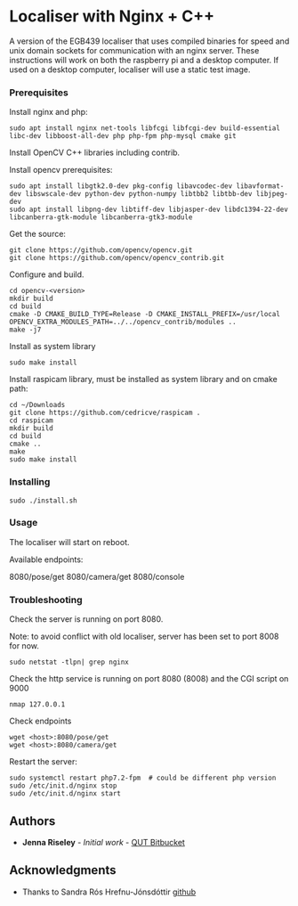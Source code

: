 # Localiser with Nginx + C++

A version of the EGB439 localiser that uses compiled binaries for speed and unix domain sockets for communication with an nginx server.
These instructions will work on both the raspberry pi and a desktop computer.
If used on a desktop computer, localiser will use a static test image.

### Prerequisites

Install nginx and php:

```
sudo apt install nginx net-tools libfcgi libfcgi-dev build-essential libc-dev libboost-all-dev php php-fpm php-mysql cmake git
```

Install OpenCV C++ libraries including contrib.

Install opencv prerequisites:

```
sudo apt install libgtk2.0-dev pkg-config libavcodec-dev libavformat-dev libswscale-dev python-dev python-numpy libtbb2 libtbb-dev libjpeg-dev 
sudo apt install libpng-dev libtiff-dev libjasper-dev libdc1394-22-dev libcanberra-gtk-module libcanberra-gtk3-module
```

Get the source:

```
git clone https://github.com/opencv/opencv.git
git clone https://github.com/opencv/opencv_contrib.git
```

Configure and build. 

```
cd opencv-<version>
mkdir build
cd build
cmake -D CMAKE_BUILD_TYPE=Release -D CMAKE_INSTALL_PREFIX=/usr/local OPENCV_EXTRA_MODULES_PATH=../../opencv_contrib/modules ..
make -j7
```

Install as system library

```
sudo make install
```

Install raspicam library, must be installed as system library and on cmake path:

```
cd ~/Downloads
git clone https://github.com/cedricve/raspicam .
cd raspicam
mkdir build
cd build
cmake ..
make
sudo make install
```

### Installing


```
sudo ./install.sh
``` 


### Usage

The localiser will start on reboot. 

Available endpoints:

8080/pose/get
8080/camera/get
8080/console


### Troubleshooting


Check the server is running on port 8080.

Note: to avoid conflict with old localiser, server has been set to port 8008 for now.

```
sudo netstat -tlpn| grep nginx
``` 

Check the http service is running on port 8080 (8008) and the CGI script on 9000

```
nmap 127.0.0.1
```

Check endpoints

``` 
wget <host>:8080/pose/get
wget <host>:8080/camera/get
```

Restart the server:

```
sudo systemctl restart php7.2-fpm  # could be different php version
sudo /etc/init.d/nginx stop
sudo /etc/init.d/nginx start
```



## Authors

* **Jenna Riseley** - *Initial work* - [QUT Bitbucket](https://bitbucket.org/%7B7370add8-cb2c-4301-b546-7bfd62304e14%7D/)

## Acknowledgments

* Thanks to Sandra Rós Hrefnu-Jónsdóttir [github](https://gist.github.com/chronicall)




